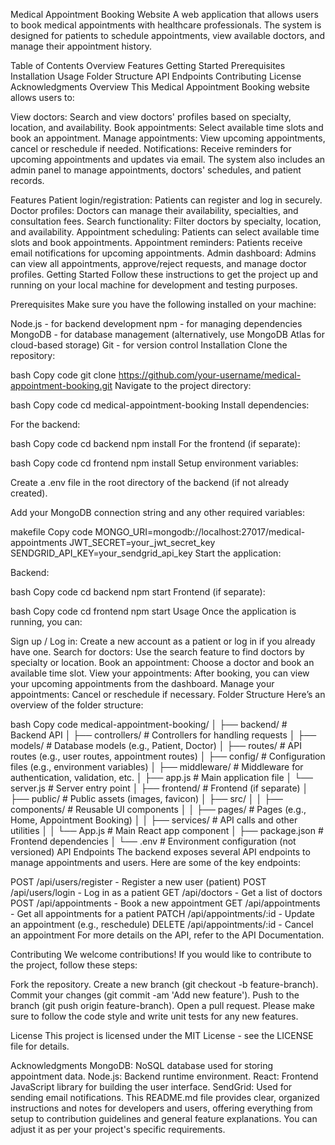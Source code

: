 Medical Appointment Booking Website
A web application that allows users to book medical appointments with healthcare professionals. The system is designed for patients to schedule appointments, view available doctors, and manage their appointment history.

Table of Contents
Overview
Features
Getting Started
Prerequisites
Installation
Usage
Folder Structure
API Endpoints
Contributing
License
Acknowledgments
Overview
This Medical Appointment Booking website allows users to:

View doctors: Search and view doctors' profiles based on specialty, location, and availability.
Book appointments: Select available time slots and book an appointment.
Manage appointments: View upcoming appointments, cancel or reschedule if needed.
Notifications: Receive reminders for upcoming appointments and updates via email.
The system also includes an admin panel to manage appointments, doctors' schedules, and patient records.

Features
Patient login/registration: Patients can register and log in securely.
Doctor profiles: Doctors can manage their availability, specialties, and consultation fees.
Search functionality: Filter doctors by specialty, location, and availability.
Appointment scheduling: Patients can select available time slots and book appointments.
Appointment reminders: Patients receive email notifications for upcoming appointments.
Admin dashboard: Admins can view all appointments, approve/reject requests, and manage doctor profiles.
Getting Started
Follow these instructions to get the project up and running on your local machine for development and testing purposes.

Prerequisites
Make sure you have the following installed on your machine:

Node.js - for backend development
npm - for managing dependencies
MongoDB - for database management (alternatively, use MongoDB Atlas for cloud-based storage)
Git - for version control
Installation
Clone the repository:

bash
Copy code
git clone https://github.com/your-username/medical-appointment-booking.git
Navigate to the project directory:

bash
Copy code
cd medical-appointment-booking
Install dependencies:

For the backend:

bash
Copy code
cd backend
npm install
For the frontend (if separate):

bash
Copy code
cd frontend
npm install
Setup environment variables:

Create a .env file in the root directory of the backend (if not already created).

Add your MongoDB connection string and any other required variables:

makefile
Copy code
MONGO_URI=mongodb://localhost:27017/medical-appointments
JWT_SECRET=your_jwt_secret_key
SENDGRID_API_KEY=your_sendgrid_api_key
Start the application:

Backend:

bash
Copy code
cd backend
npm start
Frontend (if separate):

bash
Copy code
cd frontend
npm start
Usage
Once the application is running, you can:

Sign up / Log in: Create a new account as a patient or log in if you already have one.
Search for doctors: Use the search feature to find doctors by specialty or location.
Book an appointment: Choose a doctor and book an available time slot.
View your appointments: After booking, you can view your upcoming appointments from the dashboard.
Manage your appointments: Cancel or reschedule if necessary.
Folder Structure
Here’s an overview of the folder structure:

bash
Copy code
medical-appointment-booking/
│
├── backend/                      # Backend API
│   ├── controllers/              # Controllers for handling requests
│   ├── models/                   # Database models (e.g., Patient, Doctor)
│   ├── routes/                   # API routes (e.g., user routes, appointment routes)
│   ├── config/                   # Configuration files (e.g., environment variables)
│   ├── middleware/               # Middleware for authentication, validation, etc.
│   ├── app.js                    # Main application file
│   └── server.js                 # Server entry point
│
├── frontend/                     # Frontend (if separate)
│   ├── public/                   # Public assets (images, favicon)
│   ├── src/
│   │   ├── components/           # Reusable UI components
│   │   ├── pages/                # Pages (e.g., Home, Appointment Booking)
│   │   ├── services/             # API calls and other utilities
│   │   └── App.js                # Main React app component
│   ├── package.json              # Frontend dependencies
│
└── .env                           # Environment configuration (not versioned)
API Endpoints
The backend exposes several API endpoints to manage appointments and users. Here are some of the key endpoints:

POST /api/users/register - Register a new user (patient)
POST /api/users/login - Log in as a patient
GET /api/doctors - Get a list of doctors
POST /api/appointments - Book a new appointment
GET /api/appointments - Get all appointments for a patient
PATCH /api/appointments/:id - Update an appointment (e.g., reschedule)
DELETE /api/appointments/:id - Cancel an appointment
For more details on the API, refer to the API Documentation.

Contributing
We welcome contributions! If you would like to contribute to the project, follow these steps:

Fork the repository.
Create a new branch (git checkout -b feature-branch).
Commit your changes (git commit -am 'Add new feature').
Push to the branch (git push origin feature-branch).
Open a pull request.
Please make sure to follow the code style and write unit tests for any new features.

License
This project is licensed under the MIT License - see the LICENSE file for details.

Acknowledgments
MongoDB: NoSQL database used for storing appointment data.
Node.js: Backend runtime environment.
React: Frontend JavaScript library for building the user interface.
SendGrid: Used for sending email notifications.
This README.md file provides clear, organized instructions and notes for developers and users, offering everything from setup to contribution guidelines and general feature explanations. You can adjust it as per your project's specific requirements.